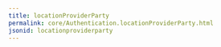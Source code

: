 ```yaml
---
title: locationProviderParty
permalink: core/Authentication.locationProviderParty.html
jsonid: locationproviderparty
---
```

